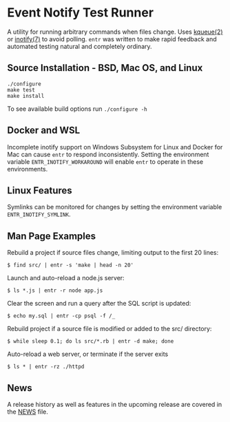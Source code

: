 Event Notify Test Runner
========================

A utility for running arbitrary commands when files change. Uses [kqueue(2)] or
[inotify(7)] to avoid polling.  `entr` was written to make rapid feedback and
automated testing natural and completely ordinary.

Source Installation - BSD, Mac OS, and Linux
--------------------------------------------

    ./configure
    make test
    make install

To see available build options run `./configure -h`

Docker and WSL
--------------

Incomplete inotify support on Windows Subsystem for Linux and Docker for Mac can
cause `entr` to respond inconsistently. Setting the environment variable
`ENTR_INOTIFY_WORKAROUND` will enable `entr` to operate in these environments.

Linux Features
--------------

Symlinks can be monitored for changes by setting the environment variable
`ENTR_INOTIFY_SYMLINK`.

Man Page Examples
-----------------

Rebuild a project if source files change, limiting output to the first 20 lines:

    $ find src/ | entr -s 'make | head -n 20'

Launch and auto-reload a node.js server:

    $ ls *.js | entr -r node app.js

Clear the screen and run a query after the SQL script is updated:

    $ echo my.sql | entr -cp psql -f /_

Rebuild project if a source file is modified or added to the src/ directory:

    $ while sleep 0.1; do ls src/*.rb | entr -d make; done

Auto-reload a web server, or terminate if the server exits

    $ ls * | entr -rz ./httpd

News
----

A release history as well as features in the upcoming release are covered in the
[NEWS](NEWS) file.

[kqueue(2)]: http://man.openbsd.org/kqueue.2
[inotify(7)]: http://man.he.net/?section=all&topic=inotify
